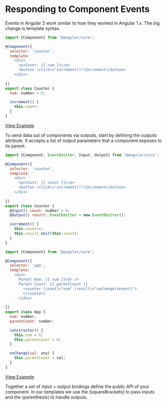 # Responding to Component Events

Events in Angular 2 work similar to how they worked in Angular 1.x. The big change is template syntax.

```js
import {Component} from '@angular/core';

@Component({
  selector: 'counter',
  template: `
    <div>
      <p>Count: {{ num }}</p>
      <button (click)="increment()">Increment</button>
    </div>
  `
})
export class Counter {
  num: number = 0;

  increment() {
    this.num++;
  }
}
```

[View Example](http://plnkr.co/edit/15wHrpea6GY7yLr7hl61?p=preview)

To send data out of components via outputs, start by defining the outputs attribute. It accepts a list of output parameters that a component exposes to its parent.

```js
import {Component, EventEmitter, Input, Output} from '@angular/core';

@Component({
  selector: 'counter',
  template: `
    <div>
      <p>Count: {{ count }}</p>
      <button (click)="increment()">Increment</button>
    </div>
  `
})
export class Counter {
  @Input() count: number = 0;
  @Output() result: EventEmitter = new EventEmitter();

  increment() {
    this.count++;
    this.result.emit(this.count);
  }
}
```

```js
import {Component} from '@angular/core';

@Component({
  selector: 'app',
  template: `
    <div>
      Parent Num: {{ num }}<br />
      Parent Count: {{ parentCount }}
	    <counter [count]="num" (result)="onChange($event)">
	    </counter>
	  </div>
  `
})
export class App {
  num: number;
  parentCount: number;

  constructor() {
    this.num = 0;
    this.parentcount = 0;
  }

  onChange(val: any) {
    this.parentCount = val;
  }
}
```

[View Example](http://plnkr.co/edit/iwQePN?p=preview)

Together a set of input + output bindings define the public API of your component. In our templates we use the [squareBrackets] to pass inputs and the (parenthesis) to handle outputs.
